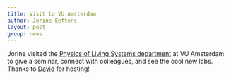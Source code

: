 ```yaml
---
title: Visit to VU Amsterdam
author: Jorine Eeftens
layout: post
group: news
---
```


Jorine visited the [Physics of Living Systems department](https://vu.nl/en/about-vu/more-about/physics-of-living-systems) at VU Amsterdam to give a seminar, connect with colleagues, and see the cool new labs. Thanks to [David](https://daviddulinlab.com/) for hosting! 
